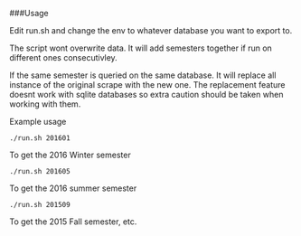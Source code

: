 ###Usage

Edit run.sh and change the env to whatever database you want to export to.

The script wont overwrite data. It will add semesters together if run on different ones consecutivley.

If the same semester is queried on the same database. It will replace all instance of the original scrape with the new one. The replacement feature doesnt work with sqlite databases so extra caution should be taken when working with them.

Example usage

```
./run.sh 201601

```
To get the 2016 Winter semester

```
./run.sh 201605

```

To get the 2016 summer semester

```
./run.sh 201509

```

To get the 2015 Fall semester, etc.
